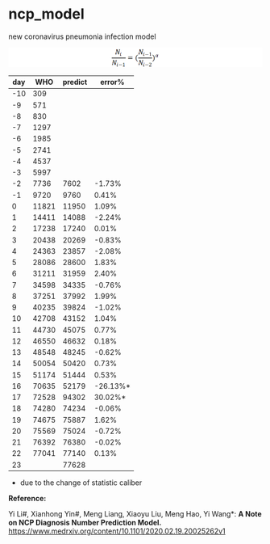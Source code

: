 # ncp_model
new coronavirus pneumonia infection model

![](Clipboard01.png)

| day  | WHO   | predict | error%  |
| ---- | ----- | ------- | ------- |
| -10  | 309   |         |         |
| -9   | 571   |         |         |
| -8   | 830   |         |         |
| -7   | 1297  |         |         |
| -6   | 1985  |         |         |
| -5   | 2741  |         |         |
| -4   | 4537  |         |         |
| -3   | 5997  |         |         |
| -2   | 7736  | 7602    | -1.73%  |
| -1   | 9720  | 9760    | 0.41%   |
| 0    | 11821 | 11950   | 1.09%   |
| 1    | 14411 | 14088   | -2.24%  |
| 2    | 17238 | 17240   | 0.01%   |
| 3    | 20438 | 20269   | -0.83%  |
| 4    | 24363 | 23857   | -2.08%  |
| 5    | 28086 | 28600   | 1.83%   |
| 6    | 31211 | 31959   | 2.40%   |
| 7    | 34598 | 34335   | -0.76%  |
| 8    | 37251 | 37992   | 1.99%   |
| 9    | 40235 | 39824   | -1.02%  |
| 10   | 42708 | 43152   | 1.04%   |
| 11   | 44730 | 45075   | 0.77%   |
| 12   | 46550 | 46632   | 0.18%   |
| 13   | 48548 | 48245   | -0.62%  |
| 14   | 50054 | 50420   | 0.73%   |
| 15   | 51174 | 51444   | 0.53%   |
| 16   | 70635 | 52179   | -26.13%* |
| 17   | 72528 | 94302   | 30.02%*  |
| 18   | 74280 | 74234   | -0.06%  |
| 19   | 74675 | 75887   | 1.62%   |
| 20   | 75569 | 75024   | -0.72%  |
| 21   | 76392 | 76380   | -0.02%  |
| 22   | 77041 | 77140   | 0.13%   |
| 23   |       | 77628   |         |

* due to the change of statistic caliber

**Reference:**

Yi Li#, Xianhong Yin#, Meng Liang, Xiaoyu Liu, Meng Hao, Yi Wang*: **A Note on NCP Diagnosis Number Prediction Model.** https://www.medrxiv.org/content/10.1101/2020.02.19.20025262v1


